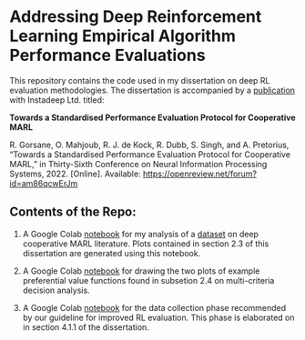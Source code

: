 # Addressing Deep Reinforcement Learning Empirical Algorithm Performance Evaluations

This repository contains the code used in my dissertation on deep RL evaluation methodologies. The dissertation is accompanied by a [publication](https://sites.google.com/view/marl-standard-protocol/) with Instadeep Ltd. titled:

**Towards a Standardised Performance Evaluation Protocol for Cooperative MARL**

R. Gorsane, O. Mahjoub, R. J. de Kock, R. Dubb, S. Singh, and A. Pretorius, “Towards a Standardised Performance Evaluation Protocol for Cooperative MARL,” in Thirty-Sixth Conference on Neural Information Processing Systems, 2022. [Online]. Available: https://openreview.net/forum?id=am86qcwErJm

## Contents of the Repo:

1. A Google Colab [notebook](EDA_RL_Evaluation_Literature.ipynb) for my analysis of a [dataset](https://drive.google.com/file/d/1XZXIEQU1zgq8nhROVukWnriCBRdUMtdO/view?usp=sharing) on deep cooperative MARL literature. Plots contained in section 2.3 of this dissertation are generated using this notebook.

2. A Google Colab [notebook](MCDA_textbook_plots.ipynb) for drawing the two plots of example preferential value functions found in subsetion 2.4 on multi-criteria decision analysis.

3. A Google Colab [notebook](Guideline_Data_Collection.ipynb) for the data collection phase recommended by our guideline for improved RL evaluation. This phase is elaborated on in section 4.1.1 of the dissertation.
